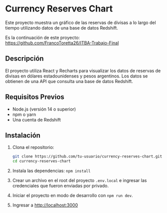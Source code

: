 # Currency Reserves Chart

Este proyecto muestra un gráfico de las reservas de divisas a lo largo del tiempo utilizando datos de una base de datos Redshift.

Es la continuación de este proyecto: <https://github.com/FrancoToretta26/ITBA-Trabajo-Final>

## Descripción

El proyecto utiliza React y Recharts para visualizar los datos de reservas de divisas en dólares estadounidenses y pesos argentinos. Los datos se obtienen de una API que consulta una base de datos Redshift.

## Requisitos Previos

- Node.js (versión 14 o superior)
- npm o yarn
- Una cuenta de Redshift

## Instalación

1. Clona el repositorio:

   ```bash
   git clone https://github.com/tu-usuario/currency-reserves-chart.git
   cd currency-reserves-chart
   ```

2. Instala las dependencias: `npm install`

3. Crear un archivo en el root del proyecto `.env.local` e ingresar las credenciales que fueron enviadas por privado.

4. Iniciar el proyecto en modo de desarrollo con `npm run dev`.

5. Ingresar a <http://localhost:3000>
